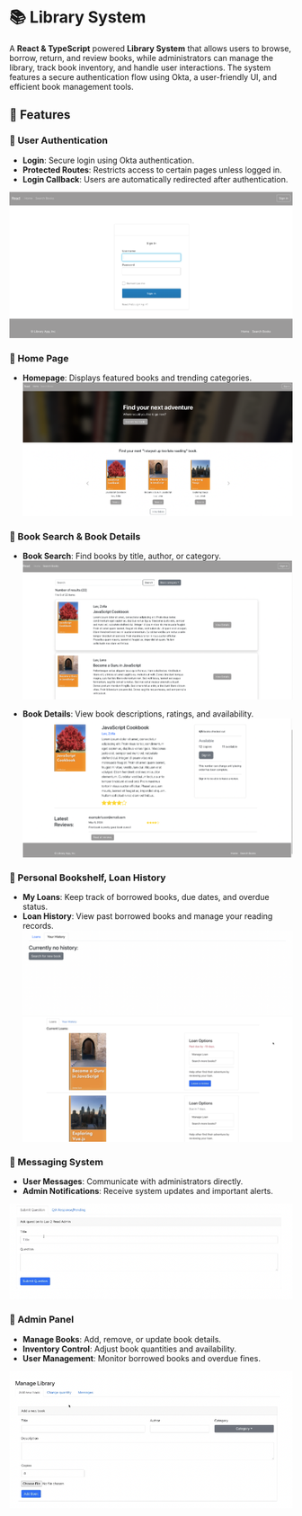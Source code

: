 # 📚 Library System

A **React & TypeScript** powered **Library System** that allows users to browse, borrow, return, and review books, while administrators can manage the library, track book inventory, and handle user interactions. The system features a secure authentication flow using Okta, a user-friendly UI, and efficient book management tools.


## 🌟 Features

### 🎥 User Authentication
- **Login**: Secure login using Okta authentication.
- **Protected Routes**: Restricts access to certain pages unless logged in.
- **Login Callback**: Users are automatically redirected after authentication.

![Login Page](src/Images/screenshot/login.png)


### 🔹 Home Page
- **Homepage**: Displays featured books and trending categories.
 ![Home Page](src/Images/screenshot/home.png) 


### 📜 Book Search & Book Details
- **Book Search**: Find books by title, author, or category.
 ![Book Checkout](https://raw.githubusercontent.com/nanacode4/library-frontend/main/src/Images/screenshot/Book%20Checkout.png)

- **Book Details**: View book descriptions, ratings, and availability.
![Book Details](https://raw.githubusercontent.com/nanacode4/library-frontend/main/src/Images/screenshot/book%20details.png)





### 📖 Personal Bookshelf, Loan History 
- **My Loans**: Keep track of borrowed books, due dates, and overdue status.  
- **Loan History**: View past borrowed books and manage your reading records.  
![History](https://raw.githubusercontent.com/nanacode4/library-frontend/main/src/Images/screenshot/history.png)
![Loans](src/Images/screenshot/loan.png) 




### 💬 Messaging System
- **User Messages**: Communicate with administrators directly.
- **Admin Notifications**: Receive system updates and important alerts.

![Messaging System](src/Images/screenshot/message.png)



### 🚀 Admin Panel
- **Manage Books**: Add, remove, or update book details.
- **Inventory Control**: Adjust book quantities and availability.
- **User Management**: Monitor borrowed books and overdue fines.

![Manage Library](https://raw.githubusercontent.com/nanacode4/library-frontend/main/src/Images/screenshot/manage%20library.png)



